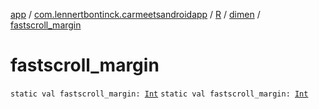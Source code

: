 [app](../../../index.md) / [com.lennertbontinck.carmeetsandroidapp](../../index.md) / [R](../index.md) / [dimen](index.md) / [fastscroll_margin](./fastscroll_margin.md)

# fastscroll_margin

`static val fastscroll_margin: `[`Int`](https://kotlinlang.org/api/latest/jvm/stdlib/kotlin/-int/index.html)
`static val fastscroll_margin: `[`Int`](https://kotlinlang.org/api/latest/jvm/stdlib/kotlin/-int/index.html)